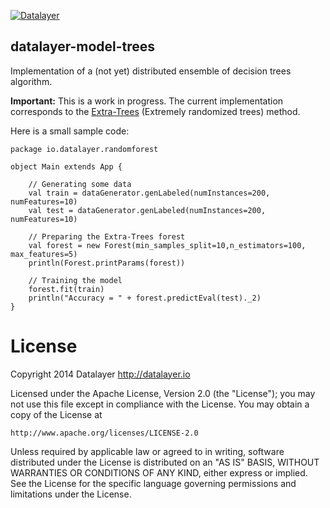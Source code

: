 [![Datalayer](http://datalayer.io/ext/images/logo_horizontal_072ppi.png)](http://datalayer.io)

## datalayer-model-trees

Implementation of a (not yet) distributed ensemble of decision trees algorithm.

**Important:** This is a work in progress. The current implementation corresponds to the [Extra-Trees](http://www.montefiore.ulg.ac.be/~ernst/uploads/news/id63/extremely-randomized-trees.pdf) (Extremely randomized trees) method.

Here is a small sample code:

```
package io.datalayer.randomforest

object Main extends App {

    // Generating some data
    val train = dataGenerator.genLabeled(numInstances=200, numFeatures=10)
    val test = dataGenerator.genLabeled(numInstances=200, numFeatures=10)

    // Preparing the Extra-Trees forest
    val forest = new Forest(min_samples_split=10,n_estimators=100, max_features=5)
    println(Forest.printParams(forest))

    // Training the model
    forest.fit(train)
    println("Accuracy = " + forest.predictEval(test)._2)
}
```

# License

Copyright 2014 Datalayer http://datalayer.io

Licensed under the Apache License, Version 2.0 (the "License");
you may not use this file except in compliance with the License.
You may obtain a copy of the License at

    http://www.apache.org/licenses/LICENSE-2.0

Unless required by applicable law or agreed to in writing, software
distributed under the License is distributed on an "AS IS" BASIS,
WITHOUT WARRANTIES OR CONDITIONS OF ANY KIND, either express or implied.
See the License for the specific language governing permissions and
limitations under the License.


